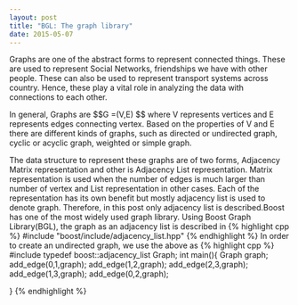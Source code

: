 ```yaml
---
layout: post
title: "BGL: The graph library"
date: 2015-05-07
---
```

<p>Graphs are one of the abstract forms to represent connected things. These are used to represent Social Networks, friendships we have with other people. These can also be used to represent transport systems across country. Hence, these play a vital role in analyzing the data with connections to each other.</p>
<p>In general, Graphs are $$G =(V,E) $$ where V represents vertices and E represents edges connecting vertex. Based on the properties of V and E there are different kinds of graphs, such as directed or undirected graph, cyclic or acyclic graph, weighted or simple graph. </p> 
<p>The data structure to represent these graphs are of two forms, Adjacency Matrix representation and other is Adjacency List representation. Matrix representation is used when the number of edges is much larger than number of vertex and List representation in other cases. Each of the representation has its own benefit but mostly adjacency list is used to denote graph. Therefore, in this post only adjacency list is described.Boost has one of the most widely used graph library. Using Boost Graph Library(BGL), the graph as an adjacency list is described in
{% highlight cpp %}
#include "boost/include/adjacency_list.hpp"
{% endhighlight %}	
In order to create an undirected graph, we use the above as 
{% highlight cpp %}
#include <boost/include/adjacency_list.hpp>
typedef boost::adjacency_list<listS,vecS,undirectedS> Graph;
int main(){
	Graph graph;
	add_edge(0,1,graph);
	add_edge(1,2,graph);
	add_edge(2,3,graph);
	add_edge(1,3,graph);
	add_edge(0,2,graph);	
	
}
{% endhighlight %}	
</p>


